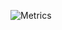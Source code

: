 ![Metrics](https://metrics.lecoq.io/carloswm85?template=classic&languages=1&introduction=1&languages.limit=8&languages.colors=github&languages.threshold=0%25&introduction.title=false&config.timezone=America%2FBuenos_Aires&config.padding=6%25%2C%2050%25)

<!-- https://metrics.lecoq.io/ -->